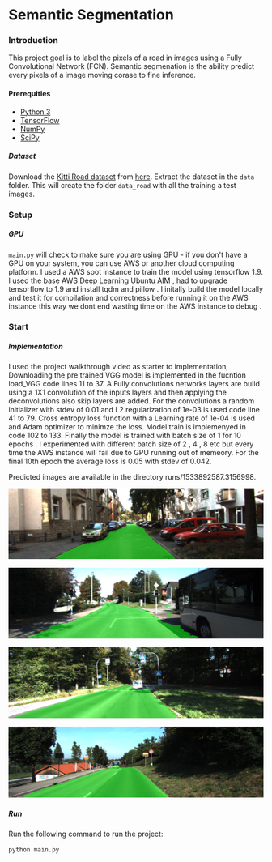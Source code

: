 # Semantic Segmentation
### Introduction
This project goal is to  label the pixels of a road in images using a Fully Convolutional Network (FCN). Semantic segmenation is the ability predict every pixels of a image moving corase to fine inference.

#### Prerequities 
 - [Python 3](https://www.python.org/)
 - [TensorFlow](https://www.tensorflow.org/)
 - [NumPy](http://www.numpy.org/)
 - [SciPy](https://www.scipy.org/)
 
 ##### Dataset
Download the [Kitti Road dataset](http://www.cvlibs.net/datasets/kitti/eval_road.php) from [here](http://www.cvlibs.net/download.php?file=data_road.zip).  Extract the dataset in the `data` folder.  This will create the folder `data_road` with all the training a test images.

### Setup
##### GPU
`main.py` will check to make sure you are using GPU - if you don't have a GPU on your system, you can use AWS or another cloud computing platform.  I used a AWS spot  instance to train the model using tensorflow 1.9. I used the base AWS Deep Learning Ubuntu AIM , had to upgrade tensorflow to 1.9 and install tqdm and pillow .
I initally build the model locally and test it for compilation and correctness before running it on the AWS instance this way we dont end wasting time on the AWS instance to debug .

### Start
##### Implementation
I used the project walkthrough video as  starter to implementation, 
Downloading the pre trained VGG model is  implemented in the fucntion load_VGG  code lines  11 to 37.
A Fully convolutions networks layers are build using a 1X1 convolution of the inputs layers  and then applying the deconvolutions also skip layers are added.
For the convolutions a random initializer with stdev of 0.01 and L2 regularization of 1e-03 is used  code line 41 to 79.
Cross entropy loss function with a Learning rate of 1e-04 is used and Adam optimizer to minimze the loss.
Model train is implemenyed in code 102 to 133.
Finally the model is trained with batch size of 1 for 10 epochs . I experimented with different batch size of 2 , 4 , 8 etc but every time the AWS instance will fail due to GPU running out of memeory. 
For the final 10th epoch the average loss is  0.05 with stdev of 0.042.

Predicted images are available in the  directory runs/1533892587.3156998.

![Sample Predictions1](runs/1533892587.3156998/uu_000085.png)

![Sample Predictions2](runs/1533892587.3156998/um_000025.png)

![Sample Predictions3](runs/1533892587.3156998/um_000008.png)

![Sample Predictions4](runs/1533892587.3156998/um_000031.png)




##### Run
Run the following command to run the project:
```
python main.py
```
